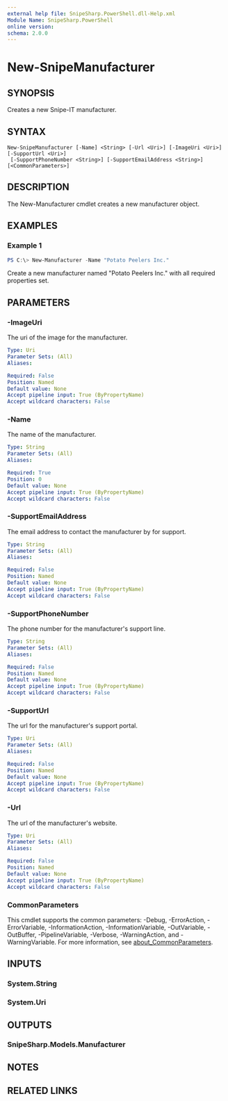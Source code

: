 ```yaml
---
external help file: SnipeSharp.PowerShell.dll-Help.xml
Module Name: SnipeSharp.PowerShell
online version:
schema: 2.0.0
---
```


# New-SnipeManufacturer

## SYNOPSIS
Creates a new Snipe-IT manufacturer.

## SYNTAX

```
New-SnipeManufacturer [-Name] <String> [-Url <Uri>] [-ImageUri <Uri>] [-SupportUrl <Uri>]
 [-SupportPhoneNumber <String>] [-SupportEmailAddress <String>] [<CommonParameters>]
```

## DESCRIPTION
The New-Manufacturer cmdlet creates a new manufacturer object.

## EXAMPLES

### Example 1
```powershell
PS C:\> New-Manufacturer -Name "Potato Peelers Inc."
```

Create a new manufacturer named "Potato Peelers Inc." with all required properties set.

## PARAMETERS

### -ImageUri
The uri of the image for the manufacturer.

```yaml
Type: Uri
Parameter Sets: (All)
Aliases:

Required: False
Position: Named
Default value: None
Accept pipeline input: True (ByPropertyName)
Accept wildcard characters: False
```

### -Name
The name of the manufacturer.

```yaml
Type: String
Parameter Sets: (All)
Aliases:

Required: True
Position: 0
Default value: None
Accept pipeline input: True (ByPropertyName)
Accept wildcard characters: False
```

### -SupportEmailAddress
The email address to contact the manufacturer by for support.

```yaml
Type: String
Parameter Sets: (All)
Aliases:

Required: False
Position: Named
Default value: None
Accept pipeline input: True (ByPropertyName)
Accept wildcard characters: False
```

### -SupportPhoneNumber
The phone number for the manufacturer's support line.

```yaml
Type: String
Parameter Sets: (All)
Aliases:

Required: False
Position: Named
Default value: None
Accept pipeline input: True (ByPropertyName)
Accept wildcard characters: False
```

### -SupportUrl
The url for the manufacturer's support portal.

```yaml
Type: Uri
Parameter Sets: (All)
Aliases:

Required: False
Position: Named
Default value: None
Accept pipeline input: True (ByPropertyName)
Accept wildcard characters: False
```

### -Url
The url of the manufacturer's website.

```yaml
Type: Uri
Parameter Sets: (All)
Aliases:

Required: False
Position: Named
Default value: None
Accept pipeline input: True (ByPropertyName)
Accept wildcard characters: False
```

### CommonParameters
This cmdlet supports the common parameters: -Debug, -ErrorAction, -ErrorVariable, -InformationAction, -InformationVariable, -OutVariable, -OutBuffer, -PipelineVariable, -Verbose, -WarningAction, and -WarningVariable. For more information, see [about_CommonParameters](http://go.microsoft.com/fwlink/?LinkID=113216).

## INPUTS

### System.String

### System.Uri

## OUTPUTS

### SnipeSharp.Models.Manufacturer

## NOTES

## RELATED LINKS
